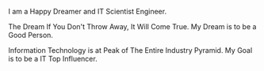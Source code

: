 I am a Happy Dreamer and IT Scientist Engineer.

The Dream If You Don't Throw Away, It Will Come True. My Dream is to be a Good Person. 

Information Technology is at Peak of The Entire Industry Pyramid. My Goal is to be a IT Top Influencer. 
